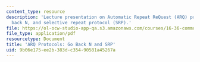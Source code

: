 ```yaml
---
content_type: resource
description: 'Lecture presentation on Automatic Repeat ReQuest (ARQ) protocols: go
  back N, and selective repeat protocol (SRP).'
file: https://ol-ocw-studio-app-qa.s3.amazonaws.com/courses/16-36-communication-systems-engineering-spring-2009/9b06e175ee2b383dc35490581a45267a_MIT16_36s09_lec18.pdf
file_type: application/pdf
resourcetype: Document
title: 'ARQ Protocols: Go Back N and SRP'
uid: 9b06e175-ee2b-383d-c354-90581a45267a
---
```

